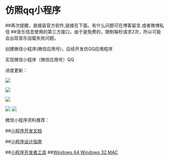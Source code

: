 # 仿照qq小程序




##再次提醒，直接装官方软件,链接在下面。有什么问题可在博客留言.或者微博私信
##音乐信息使用的第三方接口，由于是免费的，限制每秒请求2次，所以可能会出现音乐加载失败问题。

创建微信小程序(微信应用号)，后续开发仿QQ应用程序

实现微信小程序（微信应用号）QQ 

进度更新：

![](https://github.com/bboybjl/xcx_qq/tree/master/images/demo/qq.png)

![](https://github.com/bboybjl/xcx_qq/tree/master/images/demo/contact.png)

![](https://github.com/bboybjl/xcx_qq/tree/master/images/demo/dynamic.png)

![](https://github.com/bboybjl/xcx_qq/tree/master/images/demo/music.png)
![](https://github.com/bboybjl/xcx_qq/tree/master/images/demo/code.jpg)




微信小程序资料推荐：


##[小程序开发文档](https://mp.weixin.qq.com/debug/wxadoc/dev/index.html)

##[小程序设计指南](https://mp.weixin.qq.com/debug/wxadoc/design/index.html)

##[小程序开发者工具](https://mp.weixin.qq.com/debug/wxadoc/dev/index.html)
##[Windows 64](https://servicewechat.com/wxa-dev-logic/download_redirect?type=x64&amp;from=mpwiki&amp;t=1474887501301),[Windows 32](https://servicewechat.com/wxa-dev-logic/download_redirect?type=ia32&amp;from=mpwiki&amp;t=1474887501301),[MAC](https://servicewechat.com/wxa-dev-logic/download_redirect?type=darwin&amp;from=mpwiki&amp;t=1474887501301)


